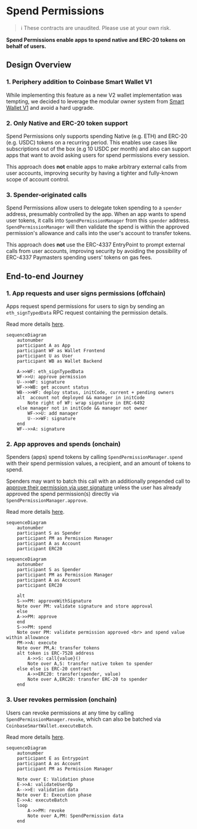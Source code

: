# Spend Permissions

> :information_source: These contracts are unaudited. Please use at your own risk.

**Spend Permissions enable apps to spend native and ERC-20 tokens on behalf of users.**

## Design Overview

### 1. Periphery addition to Coinbase Smart Wallet V1

While implementing this feature as a new V2 wallet implementation was tempting, we decided to leverage the modular owner system from [Smart Wallet V1](https://github.com/coinbase/smart-wallet) and avoid a hard upgrade.

### 2. Only Native and ERC-20 token support

Spend Permissions only supports spending Native (e.g. ETH) and ERC-20 (e.g. USDC) tokens on a recurring period. This enables use cases like subscriptions out of the box (e.g 10 USDC per month) and also can support apps that want to avoid asking users for spend permissions every session.

This approach does **not** enable apps to make arbitrary external calls from user accounts, improving security by having a tighter and fully-known scope of account control.

### 3. Spender-originated calls

Spend Permissions allow users to delegate token spending to a `spender` address, presumably controlled by the app. When an app wants to spend user tokens, it calls into `SpendPermissionManager` from this `spender` address. `SpendPermissionManager` will then validate the spend is within the approved permission's allowance and calls into the user's account to transfer tokens.

This approach does **not** use the ERC-4337 EntryPoint to prompt external calls from user accounts, improving security by avoiding the possibility of ERC-4337 Paymasters spending users' tokens on gas fees.

## End-to-end Journey

### 1. App requests and user signs permissions (offchain)

Apps request spend permissions for users to sign by sending an `eth_signTypedData` RPC request containing the permission details.

Read more details [here](./docs/diagrams/signSpendPermission.md).

```mermaid
sequenceDiagram
    autonumber
    participant A as App
    participant WF as Wallet Frontend
    participant U as User
    participant WB as Wallet Backend

    A->>WF: eth_signTypedData
    WF->>U: approve permission
    U-->>WF: signature
    WF->>WB: get account status
    WB-->>WF: deploy status, initCode, current + pending owners
    alt  account not deployed && manager in initCode
        Note right of WF: wrap signature in ERC-6492
    else manager not in initCode && manager not owner
        WF->>U: add manager
        U-->>WF: signature
    end
    WF-->>A: signature
```

### 2. App approves and spends (onchain)

Spenders (apps) spend tokens by calling `SpendPermissionManager.spend` with their spend permission values, a recipient, and an amount of tokens to spend.

Spenders may want to batch this call with an additionally prepended call to [approve their permission via user signature](./approveWithSignature.md) unless the user has already approved the spend permission(s) directly via `SpendPermissionManager.approve`.

Read more details [here](./docs/diagrams/spend.md).

```mermaid
sequenceDiagram
    autonumber
    participant S as Spender
    participant PM as Permission Manager
    participant A as Account
    participant ERC20

sequenceDiagram
    autonumber
    participant S as Spender
    participant PM as Permission Manager
    participant A as Account
    participant ERC20

    alt
    S->>PM: approveWithSignature
    Note over PM: validate signature and store approval
    else
    A->>PM: approve
    end
    S->>PM: spend
    Note over PM: validate permission approved <br> and spend value within allowance
    PM->>A: execute
    Note over PM,A: transfer tokens
    alt token is ERC-7528 address
        A->>S: call{value}()
        Note over A,S: transfer native token to spender
    else else is ERC-20 contract
        A->>ERC20: transfer(spender, value)
        Note over A,ERC20: transfer ERC-20 to spender
    end
```

### 3. User revokes permission (onchain)

Users can revoke permissions at any time by calling `SpendPermissionManager.revoke`, which can also be batched via `CoinbaseSmartWallet.executeBatch`.

Read more details [here](./docs/diagrams/revoke.md).

```mermaid
sequenceDiagram
    autonumber
    participant E as Entrypoint
    participant A as Account
    participant PM as Permission Manager

    Note over E: Validation phase
    E->>A: validateUserOp
    A-->>E: validation data
    Note over E: Execution phase
    E->>A: executeBatch
    loop
        A->>PM: revoke
        Note over A,PM: SpendPermission data
    end
```
